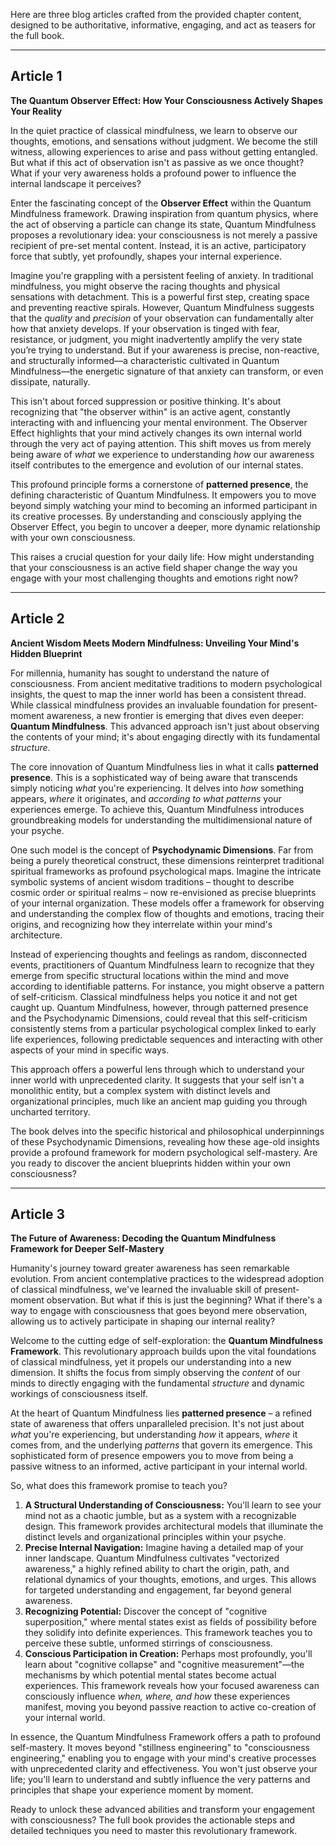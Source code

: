Here are three blog articles crafted from the provided chapter content, designed to be authoritative, informative, engaging, and act as teasers for the full book.

---

## Article 1

 **The Quantum Observer Effect: How Your Consciousness Actively Shapes Your Reality**

In the quiet practice of classical mindfulness, we learn to observe our thoughts, emotions, and sensations without judgment. We become the still witness, allowing experiences to arise and pass without getting entangled. But what if this act of observation isn't as passive as we once thought? What if your very awareness holds a profound power to influence the internal landscape it perceives?

Enter the fascinating concept of the **Observer Effect** within the Quantum Mindfulness framework. Drawing inspiration from quantum physics, where the act of observing a particle can change its state, Quantum Mindfulness proposes a revolutionary idea: your consciousness is not merely a passive recipient of pre-set mental content. Instead, it is an active, participatory force that subtly, yet profoundly, shapes your internal experience.

Imagine you're grappling with a persistent feeling of anxiety. In traditional mindfulness, you might observe the racing thoughts and physical sensations with detachment. This is a powerful first step, creating space and preventing reactive spirals. However, Quantum Mindfulness suggests that the *quality* and *precision* of your observation can fundamentally alter how that anxiety develops. If your observation is tinged with fear, resistance, or judgment, you might inadvertently amplify the very state you’re trying to understand. But if your awareness is precise, non-reactive, and structurally informed—a characteristic cultivated in Quantum Mindfulness—the energetic signature of that anxiety can transform, or even dissipate, naturally.

This isn't about forced suppression or positive thinking. It's about recognizing that "the observer within" is an active agent, constantly interacting with and influencing your mental environment. The Observer Effect highlights that your mind actively changes its own internal world through the very act of paying attention. This shift moves us from merely being aware of *what* we experience to understanding *how* our awareness itself contributes to the emergence and evolution of our internal states.

This profound principle forms a cornerstone of **patterned presence**, the defining characteristic of Quantum Mindfulness. It empowers you to move beyond simply watching your mind to becoming an informed participant in its creative processes. By understanding and consciously applying the Observer Effect, you begin to uncover a deeper, more dynamic relationship with your own consciousness.

This raises a crucial question for your daily life: How might understanding that your consciousness is an active field shaper change the way you engage with your most challenging thoughts and emotions right now?

---

## Article 2

 **Ancient Wisdom Meets Modern Mindfulness: Unveiling Your Mind's Hidden Blueprint**

For millennia, humanity has sought to understand the nature of consciousness. From ancient meditative traditions to modern psychological insights, the quest to map the inner world has been a consistent thread. While classical mindfulness provides an invaluable foundation for present-moment awareness, a new frontier is emerging that dives even deeper: **Quantum Mindfulness**. This advanced approach isn't just about observing the contents of your mind; it's about engaging directly with its fundamental *structure*.

The core innovation of Quantum Mindfulness lies in what it calls **patterned presence**. This is a sophisticated way of being aware that transcends simply noticing *what* you're experiencing. It delves into *how* something appears, *where* it originates, and *according to what patterns* your experiences emerge. To achieve this, Quantum Mindfulness introduces groundbreaking models for understanding the multidimensional nature of your psyche.

One such model is the concept of **Psychodynamic Dimensions**. Far from being a purely theoretical construct, these dimensions reinterpret traditional spiritual frameworks as profound psychological maps. Imagine the intricate symbolic systems of ancient wisdom traditions – thought to describe cosmic order or spiritual realms – now re-envisioned as precise blueprints of your internal organization. These models offer a framework for observing and understanding the complex flow of thoughts and emotions, tracing their origins, and recognizing how they interrelate within your mind's architecture.

Instead of experiencing thoughts and feelings as random, disconnected events, practitioners of Quantum Mindfulness learn to recognize that they emerge from specific structural locations within the mind and move according to identifiable patterns. For instance, you might observe a pattern of self-criticism. Classical mindfulness helps you notice it and not get caught up. Quantum Mindfulness, however, through patterned presence and the Psychodynamic Dimensions, could reveal that this self-criticism consistently stems from a particular psychological complex linked to early life experiences, following predictable sequences and interacting with other aspects of your mind in specific ways.

This approach offers a powerful lens through which to understand your inner world with unprecedented clarity. It suggests that your self isn't a monolithic entity, but a complex system with distinct levels and organizational principles, much like an ancient map guiding you through uncharted territory.

The book delves into the specific historical and philosophical underpinnings of these Psychodynamic Dimensions, revealing how these age-old insights provide a profound framework for modern psychological self-mastery. Are you ready to discover the ancient blueprints hidden within your own consciousness?

---

## Article 3

 **The Future of Awareness: Decoding the Quantum Mindfulness Framework for Deeper Self-Mastery**

Humanity's journey toward greater awareness has seen remarkable evolution. From ancient contemplative practices to the widespread adoption of classical mindfulness, we've learned the invaluable skill of present-moment observation. But what if this is just the beginning? What if there's a way to engage with consciousness that goes beyond mere observation, allowing us to actively participate in shaping our internal reality?

Welcome to the cutting edge of self-exploration: the **Quantum Mindfulness Framework**. This revolutionary approach builds upon the vital foundations of classical mindfulness, yet it propels our understanding into a new dimension. It shifts the focus from simply observing the *content* of our minds to directly engaging with the fundamental *structure* and dynamic workings of consciousness itself.

At the heart of Quantum Mindfulness lies **patterned presence** – a refined state of awareness that offers unparalleled precision. It's not just about *what* you're experiencing, but understanding *how* it appears, *where* it comes from, and the underlying *patterns* that govern its emergence. This sophisticated form of presence empowers you to move from being a passive witness to an informed, active participant in your internal world.

So, what does this framework promise to teach you?

1.  **A Structural Understanding of Consciousness:** You'll learn to see your mind not as a chaotic jumble, but as a system with a recognizable design. This framework provides architectural models that illuminate the distinct levels and organizational principles within your psyche.
2.  **Precise Internal Navigation:** Imagine having a detailed map of your inner landscape. Quantum Mindfulness cultivates "vectorized awareness," a highly refined ability to chart the origin, path, and relational dynamics of your thoughts, emotions, and urges. This allows for targeted understanding and engagement, far beyond general awareness.
3.  **Recognizing Potential:** Discover the concept of "cognitive superposition," where mental states exist as fields of possibility before they solidify into definite experiences. This framework teaches you to perceive these subtle, unformed stirrings of consciousness.
4.  **Conscious Participation in Creation:** Perhaps most profoundly, you'll learn about "cognitive collapse" and "cognitive measurement"—the mechanisms by which potential mental states become actual experiences. This framework reveals how your focused awareness can consciously influence *when, where, and how* these experiences manifest, moving you beyond passive reaction to active co-creation of your internal world.

In essence, the Quantum Mindfulness Framework offers a path to profound self-mastery. It moves beyond "stillness engineering" to "consciousness engineering," enabling you to engage with your mind's creative processes with unprecedented clarity and effectiveness. You won't just observe your life; you'll learn to understand and subtly influence the very patterns and principles that shape your experience moment by moment.

Ready to unlock these advanced abilities and transform your engagement with consciousness? The full book provides the actionable steps and detailed techniques you need to master this revolutionary framework.
